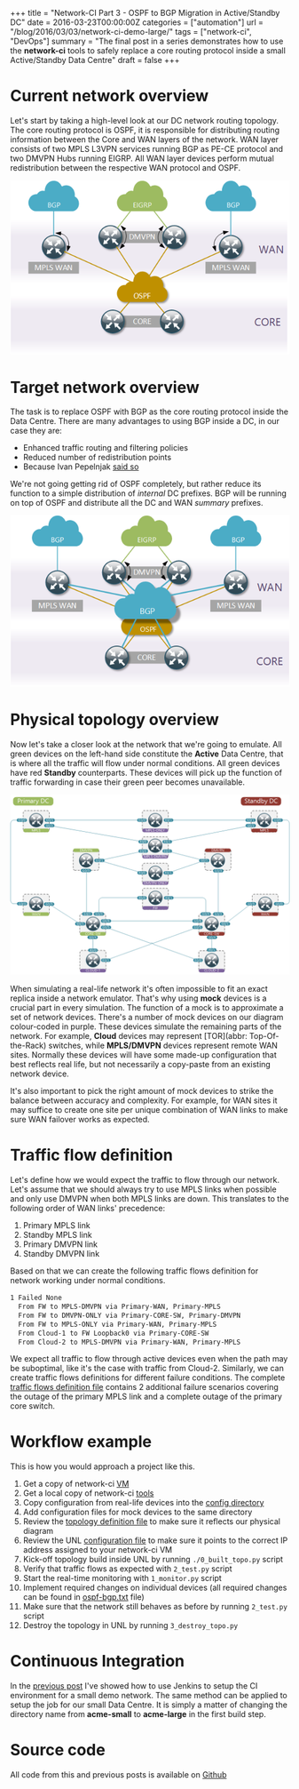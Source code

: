 +++
title = "Network-CI Part 3 - OSPF to BGP Migration in Active/Standby DC"
date = 2016-03-23T00:00:00Z
categories = ["automation"]
url = "/blog/2016/03/03/network-ci-demo-large/"
tags = ["network-ci", "DevOps"]
summary = "The final post in a series demonstrates how to use the **network-ci** tools to safely replace a core routing protocol inside a small Active/Standby Data Centre"
draft = false
+++

# Current network overview

Let's start by taking a high-level look at our DC network routing topology. The core routing protocol is OSPF, it is responsible for distributing routing information between the Core and WAN layers of the network. WAN layer consists of two MPLS L3VPN services running BGP as PE-CE protocol and two DMVPN Hubs running EIGRP. All WAN layer devices perform mutual redistribution between the respective WAN protocol and OSPF. 

![Current network topology](/img/network-ci-dc-before.png)


# Target network overview

The task is to replace OSPF with BGP as the core routing protocol inside the Data Centre. There are many advantages to using BGP inside a DC, in our case they are:

* Enhanced traffic routing and filtering policies
* Reduced number of redistribution points
* Because Ivan Pepelnjak [said so][ivan-blog]

We're not going getting rid of OSPF completely, but rather reduce its function to a simple distribution of *internal* DC prefixes. BGP will be running on top of OSPF and distribute all the DC and WAN *summary* prefixes. 

![Target network topology](/img/network-ci-dc-after.png)


# Physical topology overview

Now let's take a closer look at the network that we're going to emulate. All green devices on the left-hand side constitute the **Active** Data Centre, that is where all the traffic will flow under normal conditions. All green devices have red **Standby** counterparts. These devices will pick up the function of traffic forwarding in case their green peer becomes unavailable.

![Full demo topology](/img/network-ci-dc-full.png)

When simulating a real-life network it's often impossible to fit an exact replica inside a network emulator. That's why using **mock** devices is a crucial part in every simulation. The function of a mock is to approximate a set of network devices. There's a number of mock devices on our diagram colour-coded in purple. These devices simulate the remaining parts of the network. For example, **Cloud** devices may represent [TOR](abbr: Top-Of-the-Rack) switches, while **MPLS/DMVPN** devices represent remote WAN sites. Normally these devices will have some made-up configuration that best reflects real life, but not necessarily a copy-paste from an existing network device.  


It's also important to pick the right amount of mock devices to strike the balance between accuracy and complexity. For example, for WAN sites it may suffice to create one site per unique combination of WAN links to make sure WAN failover works as expected.

#  Traffic flow definition

Let's define how we would expect the traffic to flow through our network. Let's assume that we should always try to use MPLS links when possible and only use DMVPN when both MPLS links are down. This translates to the following order of WAN links' precedence:

1. Primary MPLS link
2. Standby MPLS link
3. Primary DMVPN link
4. Standby DMVPN link

Based on that we can create the following traffic flows definition for network working under normal conditions.

```
1 Failed None
  From FW to MPLS-DMVPN via Primary-WAN, Primary-MPLS
  From FW to DMVPN-ONLY via Primary-CORE-SW, Primary-DMVPN
  From FW to MPLS-ONLY via Primary-WAN, Primary-MPLS
  From Cloud-1 to FW Loopback0 via Primary-CORE-SW
  From Cloud-2 to MPLS-DMVPN via Primary-WAN, Primary-MPLS
```

We expect all traffic to flow through active devices even when the path may be suboptimal, like it's the case with traffic from Cloud-2. Similarly, we can create traffic flows definitions for different failure conditions. The complete [traffic flows definition file][traffic-flows-links] contains 2 additional failure scenarios covering the outage of the primary MPLS link and a complete outage of the primary core switch.

# Workflow example

This is how you would approach a project like this.

1. Get a copy of network-ci [VM][vm-install]
2. Get a local copy of network-ci [tools][github-link]
3. Copy configuration from real-life devices into the [config directory][config-after]
4. Add configuration files for mock devices to the same directory
5. Review the [topology definition file][topo-file] to make sure it reflects our physical diagram
6. Review the UNL [configuration file][unl-config] to make sure it points to the correct IP address assigned to your network-ci VM
6. Kick-off topology build inside UNL by running `./0_built_topo.py` script
7. Verify that traffic flows as expected with `2_test.py` script
8. Start the real-time monitoring with `1_monitor.py` script
9. Implement required changes on individual devices (all required changes can be found in [ospf-bgp.txt][ospf-to-bgp] file)
10. Make sure that the network still behaves as before by running `2_test.py` script
11. Destroy the topology in UNL by running `3_destroy_topo.py`

# Continuous Integration

In the [previous post][acme-small-post] I've showed how to use Jenkins to setup the CI environment for a small demo network. The same method can be applied to setup the job for our small Data Centre. It is simply a matter of changing the directory name from **acme-small** to **acme-large** in the first build step.

# Source code
All code from this and previous posts is available on [Github][github-link]


[traffic-flows-links]: https://github.com/networkop/network-ci/blob/master/acme-large/network/tests/traffic_flows.txt
[ivan-blog]: http://blog.ipspace.net/2016/02/using-bgp-in-data-center-fabrics.html
[config-before]: https://github.com/networkop/network-ci/tree/29be6e0c7169ea51b501d110e59c44853d2fe1c5/acme-large/config
[ospf-to-bgp]: https://github.com/networkop/network-ci/blob/master/acme-large/network/ospf-bgp.txt
[config-after]: https://github.com/networkop/network-ci/tree/master/acme-large/config
[github-link]: https://github.com/networkop/network-ci/tree/master/acme-large
[vm-install]: http://networkop.github.io/blog/2016/02/25/network-ci-dev-setup/
[topo-file]: https://github.com/networkop/network-ci/blob/master/acme-large/network/topology.py
[acme-small-post]: http://networkop.github.io/blog/2016/03/03/network-ci-demo-small/
[unl-config]: https://github.com/networkop/network-ci/blob/master/acme-large/network/unetlab.yml

